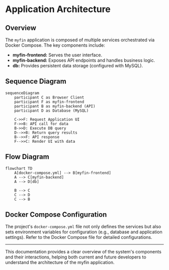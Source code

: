# Application Architecture

## Overview

The `myfin` application is composed of multiple services orchestrated via Docker Compose. The key components include:

- **myfin-frontend:** Serves the user interface.
- **myfin-backend:** Exposes API endpoints and handles business logic.
- **db:** Provides persistent data storage (configured with MySQL).

## Sequence Diagram

```mermaid
sequenceDiagram
    participant C as Browser Client
    participant F as myfin-frontend
    participant B as myfin-backend (API)
    participant D as Database (MySQL)

    C->>F: Request Application UI
    F->>B: API call for data
    B->>D: Execute DB query
    D-->>B: Return query results
    B-->>F: API response
    F-->>C: Render UI with data
```

## Flow Diagram

```mermaid
flowchart TD
    A[docker-compose.yml] --> B[myfin-frontend]
    A --> C[myfin-backend]
    A --> D[db]

    B --> C
    C --> D
    C --> B
```

## Docker Compose Configuration

The project's `docker-compose.yml` file not only defines the services but also sets environment variables for configuration (e.g., database and application settings). Refer to the Docker Compose file for detailed configurations.

---

This documentation provides a clear overview of the system's components and their interactions, helping both current and future developers to understand the architecture of the myfin application.
